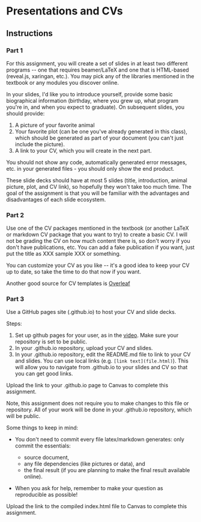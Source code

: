 # Presentations and CVs

## Instructions

### Part 1

For this assignment, you will create a set of slides in at least two different programs -- one that requires beamer/LaTeX and one that is HTML-based (reveal.js, xaringan, etc.). You may pick any of the libraries mentioned in the textbook or any modules you discover online. 

In your slides, I'd like you to introduce yourself, provide some basic biographical information (birthday, where you grew up, what program you're in, and when you expect to graduate). On subsequent slides, you should provide:

1. A picture of your favorite animal
2. Your favorite plot (can be one you've already generated in this class), which should be generated as part of your document (you can't just include the picture). 
3. A link to your CV, which you will create in the next part.

You should not show any code, automatically generated error messages, etc. in your generated files - you should only show the end product.

These slide decks should have at most 5 slides (title, introduction, animal picture, plot, and CV link), so hopefully they won't take too  much time. The goal of the assignment is that you will be familiar with the advantages and disadvantages of each slide ecosystem.

### Part 2

Use one of the CV packages mentioned in the textbook (or another LaTeX or markdown CV package that you want to try) to create a basic CV. I will not be grading the CV on how much content there is, so don't worry if you don't have publications, etc. You can add a fake publication if you want, just put the title as XXX sample XXX or something. 

You can customize your CV as you like -- it's a good idea to keep your CV up to date, so take the time to do that now if you want.

Another good source for CV templates is [Overleaf](https://www.overleaf.com/latex/templates/tagged/cv)

### Part 3

Use a GitHub pages site (<username>.github.io) to host your CV and slide decks. 

Steps:
1. Set up github pages for your user, as in the [video](https://www.youtube.com/watch?v=UtpR_HLA6kU). Make sure your repository is set to be public.
2. In your <username>.github.io repository, upload your CV and slides. 
3. In your <username>.github.io repository, edit the README.md file to link to your CV and slides. You can use local links (e.g. `[link text](file.html)`). This will allow you to navigate from <username>.github.io to your slides and CV so that you can get good links.

Upload the link to your <username>.github.io page to Canvas to complete this assignment.

Note, this assignment does not require you to make changes to this file or repository. All of your work will be done in your <username>.github.io repository, which will be public.

Some things to keep in mind:

- You don't need to commit every file latex/markdown generates: only commit the essentials: 
    - source document, 
    - any file dependencies (like pictures or data), and 
    - the final result (if you are planning to make the final result available online). 

- When you ask for help, remember to make your question as reproducible as possible!

Upload the link to the compiled index.html file to Canvas to complete this assignment.
